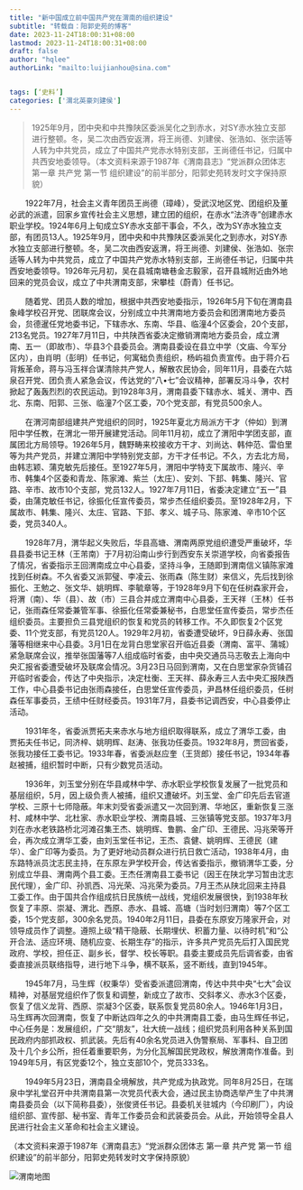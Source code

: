 ```yaml
---
title: "新中国成立前中国共产党在渭南的组织建设"
subtitle: "转载自：阳郭史苑的博客"
date: 2023-11-24T18:00:31+08:00
lastmod: 2023-11-24T18:00:31+08:00
draft: false
author: "hqlee"
authorLink: "mailto:luijianhou@sina.com"


tags: [‘史料’]
categories: ['渭北英豪刘建侯']
---
```


> 1925年9月，团中央和中共豫陕区委派吴化之到赤水，对SY赤水独立支部进行整顿。冬，吴二次由西安返渭，将王尚德、刘建侯、张浩如、张宗适等人转为中共党员，成立了中国共产党赤水特别支部，王尚德任书记，归属中共西安地委领导。（本文资料来源于1987年《渭南县志》“党派群众团体志 第一章 共产党 第一节 组织建设”的前半部分，阳郭史苑转发时文字保持原貌）


　　1922年7月，社会主义青年团员王尚德（璋峰），受武汉地区党、团组织及董必武的派遣，回家乡宣传社会主义思想，建立团的组织，在赤水“法济寺”创建赤水职业学校。1924年6月上旬成立SY赤水支部干事会，不久，改为SY赤水独立支部，有团员13人。1925年9月，团中央和中共豫陕区委派吴化之到赤水，对SY赤水独立支部进行整顿。冬，吴二次由西安返渭，将王尚德、刘建侯、张浩如、张宗适等人转为中共党员，成立了中国共产党赤水特别支部，王尚德任书记，归属中共西安地委领导。1926年元月初，吴在县城南塘巷金志毅家，召开县城附近由外地回来的党员会议，成立了中共渭南支部，宋攀桂（蔚青）任书记。

　　随着党、团员人数的增加，根据中共西安地委指示，1926年5月下旬在渭南县象峰学校召开党、团联席会议，分别成立中共渭南地方委员会和团渭南地方委员会，贠德暹任党地委书记，下辖赤水、东南、华县、临潼4个区委会，20个支部，213名党员。1927年7月11日，中共陕西省委决定撤销渭南地方委员会，成立渭南、五一（即故市）、华县3个县委员会。渭南县委设在县立中学（文庙、今军分区内），由肖明（彭明）任书记，何寓础负责组织，杨屿祖负责宣传。由于蒋介石背叛革命，蒋与冯玉祥合谋清除共产党人，解散农民协会，同年11月，县委在六姑泉召开党、团负责人紧急会议，传达党的“八•七”会议精神，部署反冯斗争，农村掀起了轰轰烈烈的农民运动。到1928年3月，渭南县委下辖赤水、城关、渭中、西北、东南、阳郭、三张、临潼7个区工委，70个党支部，有党员500余人。

　　在渭河南部组建共产党组织的同时，1925年夏北方局派方干才（仲如）到渭阳中学任教，在渭北一带开展建党活动。同年11月初，成立了渭阳中学团支部，直属团北方局领导。1926年5月，魏野畴来校接收方干才、刘尚达、韩仲范、雷伯里等为共产党员，并建立渭阳中学特别党支部，方干才任书记。不久，方去北方局，由韩志颖、蒲克敏先后接任。至1927年5月，渭阳中学特支下属故市、隆兴、辛市、韩集4个区委和青龙、陈家滩、紫兰（太庄）、安刘、下邽、韩集、隆兴、官路、辛市、故市10个支部，党员132人。1927年7月11日，省委决定建立“五一”县委，由蒲克敏任书记，徐振化任宣传委员，常步杰任组织委员。至1928年2月，下属故市、韩集、隆兴、太庄、官路、下邽、孝义、城子马、陈家滩、辛市10个区委，党员340人。

　　1928年7月，渭华起义失败后，华县高塘、渭南两原党组织遭受严重破坏，华县县委书记王林（王芾南）于7月初沿南山步行到西安东关崇道学校，向省委报告了情况，省委指示王回渭南成立中心县委，坚持斗争，王随即到渭南信义镇陈家滩找到任树森。不久省委又派郭璧、李凌云、张雨森（陈生财）来信义，先后找到徐振化、王勉之、张文华、姚明辉、李毓章等，于1928年9月下旬在任树森家开会，将渭（南）、华（县）、故（市）三县合并成立渭南中心县委，王天祥（王林）任书记，张雨森任常委兼管军事、徐振化任常委兼秘书，白思堂任宣传委员，常步杰任组织委员。主要担负三县党组织的恢复和党员的转移工作。不久即恢复2个区党委、11个党支部，有党员120人。1929年2月初，省委遭受破坏，9日薛永寿、张国藩等相继来中心县委。3月1日在龙背白思堂家召开临近县委（渭南、富平、蒲城）紧急联席会议，推举张国藩等7人组成临时省委，由中央交通员马志敬去上海向中央汇报省委遭受破坏及联席会情况。3月23日马回到渭南，又在白思堂家杂货铺召开临时省委会，传达了中央指示，决定杜衡、王天祥、薛永寿三人去中央汇报陕西工作，中心县委书记由张雨森接任，白思堂任宣传委员，尹昌林任组织委员，任树森任军事委员，王绩中任财经委员。1931年7月，县委书记调西安，中心县委停止活动。

　　1931年冬，省委派贾拓夫来赤水与地方组织取得联系，成立了渭华工委，由贾拓夫任书记，同济梓、姚明辉、赵涛、张我功任委员。1932年8月，贾回省委，张我功接任工委书记。1933年春，省委派赵应奎（王货郎）接任书记，1934年春赵被捕，组织暂时中断，只有少数党员活动。

　　1936年，刘玉堂分别在华县咸林中学、赤水职业学校恢复发展了一批党员和基层组织，5月，因上级负责人被捕，组织又遭破坏。刘玉堂、金广印先后去官道学校、三原十七师隐蔽。年末刘受省委派遣又一次回到渭、华地区，重新恢复三涨村、咸林中学、北杜家、赤水职业学校、渭南县城、三张镇等党支部。1937年3月刘在赤水老铁路桥北河滩召集王杰、姚明辉、鲁鹏、金广印、王德民、冯兆荣等开会，再次成立渭华工委，由刘玉堂任书记，王杰、袁健、姚明辉、王德民（建华）、金广印等为委员。为了更好地动员群众进行抗日救亡活动，1938年4月，由东路特派员沈志民主持，在东原左尹学校开会，传达省委指示，撤销渭华工委，分别成立华县、渭南两个县工委。王杰任渭南县工委书记（因王在陕北学习暂由沈志民代理），金广印、孙凯西、冯光荣、冯兆荣为委员。7月王杰从陕北回来主持县工委工作。由于国共合作组成抗日民族统一战线，党组织发展很快，到1938年秋恢复了丰原、崇凝、渭北、西原、赤水、县城、高塘（当时划归渭南）等7个区工委，15个党支部，300余名党员。1940年2月11日，县委在东原安万隆家开会，对领导成员作了调整。遵照上级“精干隐蔽、长期埋伏、积蓄力量、以待时机”和“公开合法、适应环境、随机应变、长期生存”的指示，许多共产党员先后打入国民党政府、学校，担任正、副乡长，督学、校长等职。县委主要成员先后调省委，由省委直接派员联络指导，进行地下斗争，横不联系，竖不断线，直到1945年。

　　1945年7月，马生辉（权秉华）受省委派遣回渭南，传达中共中央“七大”会议精神，对基层党组织作了恢复和调整，新成立了故市、交斜孝义、赤水3个区委，恢复了信义龙背、西原、崇凝3个区委，联系恢复党员80余人。1946年1月3日，马生辉再次回渭南，恢复了中断达四年之久的中共渭南县工委，由马生辉任书记，中心任务是：发展组织，广交“朋友”，壮大统一战线；组织党员利用各种关系到国民政府内部抓政权、抓武装。先后有40余名党员进入伪警察局、军事科、自卫团及十几个乡公所，担任着重要职务，为分化瓦解国民党政权，解放渭南作准备。到1949年5月，有区党委12个，独立支部10个，党员333名。

　　1949年5月23日，渭南县全境解放，共产党成为执政党。同年8月25日，在瑞泉中学礼堂召开中共渭南县第一次党员代表大会，通过民主协商选举产生了中共渭南县委员会（以下简称县委），张俊贤任书记。县委机关驻城内（今印刷厂），内设组织部、宣传部、秘书室、青年工作委员会和武装委员会。从此，开始领导全县人民进行社会主义革命和社会主义建设。

 
  （本文资料来源于1987年《渭南县志》“党派群众团体志 第一章 共产党 第一节 组织建设”的前半部分，阳郭史苑转发时文字保持原貌）



![渭南地图](/images/ljh/渭南地图.jpg "渭南地图）")